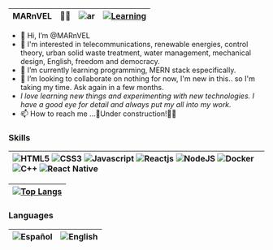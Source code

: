 
| __MARnVEL__ | 👩‍💻 | ![ar](https://flagcdn.com/16x12/ar.png) | [![Learning](https://img.shields.io/badge/Currently_learning-TypeScript-<COLOR>.svg)](https://shields.io/) |
|---|---|---|---|
- 👋 Hi, I’m @MARnVEL
- 👀 I'm interested in telecommunications, renewable energies, control theory, urban solid waste treatment, water management, mechanical design, English, freedom and democracy.
- 🌱 I’m currently learning programming, MERN stack especifically.
- 💞️ I’m looking to collaborate on nothing for now, I'm new in this.. so I'm taking my time. Ask again in a few months.
- _I love learning new things and experimenting with new technologies. I have a good eye for detail and always put my all into my work._
- 📫 How to reach me ...🚧Under construction!🏴‍☠️

###

### Skills
| ![HTML5](https://img.shields.io/badge/HTML5-E34F26?style=for-the-badge&logo=html5&logoColor=white) ![CSS3](https://img.shields.io/badge/CSS3-1572B6?style=for-the-badge&logo=css3&logoColor=white) ![Javascript](https://img.shields.io/badge/JavaScript-F7DF1E?style=for-the-badge&logo=JavaScript&logoColor=white) ![Reactjs](https://img.shields.io/badge/React-20232A?style=for-the-badge&logo=react&logoColor=61DAFB) ![NodeJS](https://img.shields.io/badge/Node.js-43853D?style=for-the-badge&logo=node.js&logoColor=white) ![Docker](https://img.shields.io/badge/DOCKER-2023A?style=for-the-badge&logo=docker&logoColor=white&color=5F5AE6) ![C++](https://img.shields.io/badge/C%2B%2B-2023A?style=for-the-badge&logo=C%2B%2B&logoColor=white&color=6296E5) ![React Native](https://img.shields.io/badge/React_Native-20232A?style=for-the-badge&logo=react&logoColor=61DAFB) | 
|:---|

[![Top Langs](https://github-readme-stats.vercel.app/api/top-langs/?username=MARnVEL&layout=compact)](https://github.com/MARnVEL?tab=repositories) |
|:---|

### Languages
|![Español](https://flagcdn.com/28x21/es.png)|![English](https://flagcdn.com/28x21/us.png)|
|:---|---|

<!---
MARnVEL/MARnVEL is a ✨ special ✨ repository because its `README.md` (this file) appears on your GitHub profile.
You can click the Preview link to take a look at your changes.
--->

